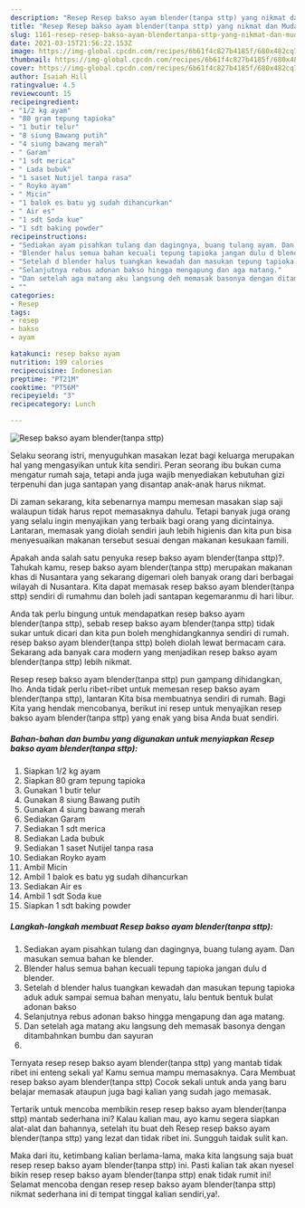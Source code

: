 ```yaml
---
description: "Resep Resep bakso ayam blender(tanpa sttp) yang nikmat dan Mudah Dibuat"
title: "Resep Resep bakso ayam blender(tanpa sttp) yang nikmat dan Mudah Dibuat"
slug: 1161-resep-resep-bakso-ayam-blendertanpa-sttp-yang-nikmat-dan-mudah-dibuat
date: 2021-03-15T21:56:22.153Z
image: https://img-global.cpcdn.com/recipes/6b61f4c827b4185f/680x482cq70/resep-bakso-ayam-blendertanpa-sttp-foto-resep-utama.jpg
thumbnail: https://img-global.cpcdn.com/recipes/6b61f4c827b4185f/680x482cq70/resep-bakso-ayam-blendertanpa-sttp-foto-resep-utama.jpg
cover: https://img-global.cpcdn.com/recipes/6b61f4c827b4185f/680x482cq70/resep-bakso-ayam-blendertanpa-sttp-foto-resep-utama.jpg
author: Isaiah Hill
ratingvalue: 4.5
reviewcount: 15
recipeingredient:
- "1/2 kg ayam"
- "80 gram tepung tapioka"
- "1 butir telur"
- "8 siung Bawang putih"
- "4 siung bawang merah"
- " Garam"
- "1 sdt merica"
- " Lada bubuk"
- "1 saset Nutijel tanpa rasa"
- " Royko ayam"
- " Micin"
- "1 balok es batu yg sudah dihancurkan"
- " Air es"
- "1 sdt Soda kue"
- "1 sdt baking powder"
recipeinstructions:
- "Sediakan ayam pisahkan tulang dan dagingnya, buang tulang ayam. Dan masukan semua bahan ke blender."
- "Blender halus semua bahan kecuali tepung tapioka jangan dulu d blender."
- "Setelah d blender halus tuangkan kewadah dan masukan tepung tapioka aduk aduk sampai semua bahan menyatu, lalu bentuk bentuk bulat adonan bakso"
- "Selanjutnya rebus adonan bakso hingga mengapung dan aga matang."
- "Dan setelah aga matang aku langsung deh memasak basonya dengan ditambahnkan bumbu dan sayuran"
- ""
categories:
- Resep
tags:
- resep
- bakso
- ayam

katakunci: resep bakso ayam 
nutrition: 199 calories
recipecuisine: Indonesian
preptime: "PT21M"
cooktime: "PT56M"
recipeyield: "3"
recipecategory: Lunch

---
```



![Resep bakso ayam blender(tanpa sttp)](https://img-global.cpcdn.com/recipes/6b61f4c827b4185f/680x482cq70/resep-bakso-ayam-blendertanpa-sttp-foto-resep-utama.jpg)

Selaku seorang istri, menyuguhkan masakan lezat bagi keluarga merupakan hal yang mengasyikan untuk kita sendiri. Peran seorang ibu bukan cuma mengatur rumah saja, tetapi anda juga wajib menyediakan kebutuhan gizi terpenuhi dan juga santapan yang disantap anak-anak harus nikmat.

Di zaman  sekarang, kita sebenarnya mampu memesan masakan siap saji walaupun tidak harus repot memasaknya dahulu. Tetapi banyak juga orang yang selalu ingin menyajikan yang terbaik bagi orang yang dicintainya. Lantaran, memasak yang diolah sendiri jauh lebih higienis dan kita pun bisa menyesuaikan makanan tersebut sesuai dengan makanan kesukaan famili. 



Apakah anda salah satu penyuka resep bakso ayam blender(tanpa sttp)?. Tahukah kamu, resep bakso ayam blender(tanpa sttp) merupakan makanan khas di Nusantara yang sekarang digemari oleh banyak orang dari berbagai wilayah di Nusantara. Kita dapat memasak resep bakso ayam blender(tanpa sttp) sendiri di rumahmu dan boleh jadi santapan kegemaranmu di hari libur.

Anda tak perlu bingung untuk mendapatkan resep bakso ayam blender(tanpa sttp), sebab resep bakso ayam blender(tanpa sttp) tidak sukar untuk dicari dan kita pun boleh menghidangkannya sendiri di rumah. resep bakso ayam blender(tanpa sttp) boleh diolah lewat bermacam cara. Sekarang ada banyak cara modern yang menjadikan resep bakso ayam blender(tanpa sttp) lebih nikmat.

Resep resep bakso ayam blender(tanpa sttp) pun gampang dihidangkan, lho. Anda tidak perlu ribet-ribet untuk memesan resep bakso ayam blender(tanpa sttp), lantaran Kita bisa membuatnya sendiri di rumah. Bagi Kita yang hendak mencobanya, berikut ini resep untuk menyajikan resep bakso ayam blender(tanpa sttp) yang enak yang bisa Anda buat sendiri.

<!--inarticleads1-->

##### Bahan-bahan dan bumbu yang digunakan untuk menyiapkan Resep bakso ayam blender(tanpa sttp):

1. Siapkan 1/2 kg ayam
1. Siapkan 80 gram tepung tapioka
1. Gunakan 1 butir telur
1. Gunakan 8 siung Bawang putih
1. Gunakan 4 siung bawang merah
1. Sediakan  Garam
1. Sediakan 1 sdt merica
1. Sediakan  Lada bubuk
1. Sediakan 1 saset Nutijel tanpa rasa
1. Sediakan  Royko ayam
1. Ambil  Micin
1. Ambil 1 balok es batu yg sudah dihancurkan
1. Sediakan  Air es
1. Ambil 1 sdt Soda kue
1. Siapkan 1 sdt baking powder




<!--inarticleads2-->

##### Langkah-langkah membuat Resep bakso ayam blender(tanpa sttp):

1. Sediakan ayam pisahkan tulang dan dagingnya, buang tulang ayam. Dan masukan semua bahan ke blender.
1. Blender halus semua bahan kecuali tepung tapioka jangan dulu d blender.
1. Setelah d blender halus tuangkan kewadah dan masukan tepung tapioka aduk aduk sampai semua bahan menyatu, lalu bentuk bentuk bulat adonan bakso
1. Selanjutnya rebus adonan bakso hingga mengapung dan aga matang.
1. Dan setelah aga matang aku langsung deh memasak basonya dengan ditambahnkan bumbu dan sayuran
1. 




Ternyata resep resep bakso ayam blender(tanpa sttp) yang mantab tidak ribet ini enteng sekali ya! Kamu semua mampu memasaknya. Cara Membuat resep bakso ayam blender(tanpa sttp) Cocok sekali untuk anda yang baru belajar memasak ataupun juga bagi kalian yang sudah jago memasak.

Tertarik untuk mencoba membikin resep resep bakso ayam blender(tanpa sttp) mantab sederhana ini? Kalau kalian mau, ayo kamu segera siapkan alat-alat dan bahannya, setelah itu buat deh Resep resep bakso ayam blender(tanpa sttp) yang lezat dan tidak ribet ini. Sungguh taidak sulit kan. 

Maka dari itu, ketimbang kalian berlama-lama, maka kita langsung saja buat resep resep bakso ayam blender(tanpa sttp) ini. Pasti kalian tak akan nyesel bikin resep resep bakso ayam blender(tanpa sttp) enak tidak rumit ini! Selamat mencoba dengan resep resep bakso ayam blender(tanpa sttp) nikmat sederhana ini di tempat tinggal kalian sendiri,ya!.

